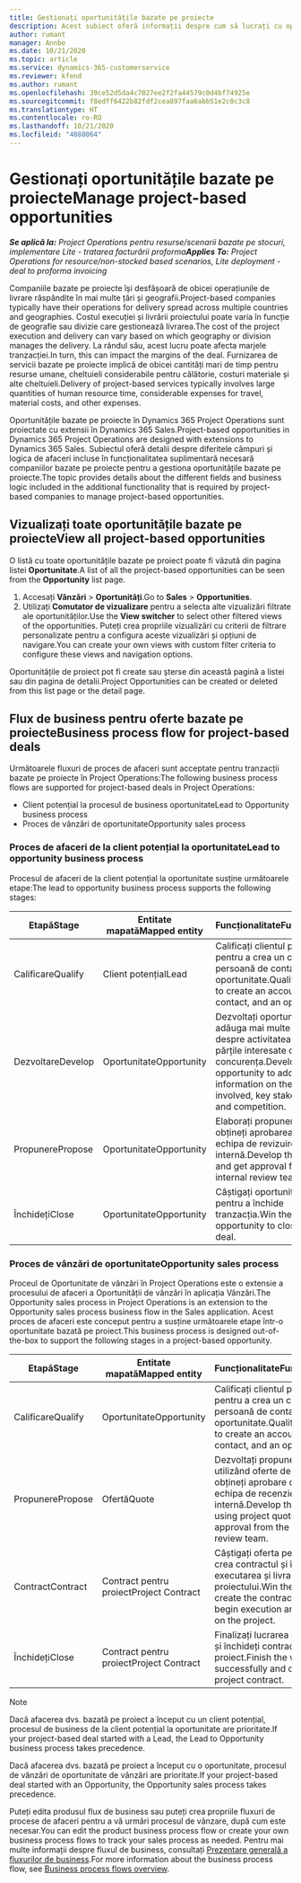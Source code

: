```yaml
---
title: Gestionați oportunitățile bazate pe proiecte
description: Acest subiect oferă informații despre cum să lucrați cu oportunități legate de proiecte.
author: rumant
manager: Annbe
ms.date: 10/21/2020
ms.topic: article
ms.service: dynamics-365-customerservice
ms.reviewer: kfend
ms.author: rumant
ms.openlocfilehash: 39ce52d5da4c7027ee2f2fa44579c0d4bf74925e
ms.sourcegitcommit: f8edff6422b82fdf2cea897faa6abb51e2c0c3c8
ms.translationtype: HT
ms.contentlocale: ro-RO
ms.lasthandoff: 10/21/2020
ms.locfileid: "4088064"
---
```

# <a name="manage-project-based-opportunities"></a><span data-ttu-id="86618-103">Gestionați oportunitățile bazate pe proiecte</span><span class="sxs-lookup"><span data-stu-id="86618-103">Manage project-based opportunities</span></span>

<span data-ttu-id="86618-104">_**Se aplică la:** Project Operations pentru resurse/scenarii bazate pe stocuri, implementare Lite - tratarea facturării proforma_</span><span class="sxs-lookup"><span data-stu-id="86618-104">_**Applies To:** Project Operations for resource/non-stocked based scenarios, Lite deployment - deal to proforma invoicing_</span></span>

<span data-ttu-id="86618-105">Companiile bazate pe proiecte își desfășoară de obicei operațiunile de livrare răspândite în mai multe țări și geografii.</span><span class="sxs-lookup"><span data-stu-id="86618-105">Project-based companies typically have their operations for delivery spread across multiple countries and geographies.</span></span> <span data-ttu-id="86618-106">Costul execuției și livrării proiectului poate varia în funcție de geografie sau divizie care gestionează livrarea.</span><span class="sxs-lookup"><span data-stu-id="86618-106">The cost of the project execution and delivery can vary  based on which geography or division manages the delivery.</span></span> <span data-ttu-id="86618-107">La rândul său, acest lucru poate afecta marjele tranzacției.</span><span class="sxs-lookup"><span data-stu-id="86618-107">In turn, this can impact the margins of the deal.</span></span> <span data-ttu-id="86618-108">Furnizarea de servicii bazate pe proiecte implică de obicei cantități mari de timp pentru resurse umane, cheltuieli considerabile pentru călătorie, costuri materiale și alte cheltuieli.</span><span class="sxs-lookup"><span data-stu-id="86618-108">Delivery of project-based services typically involves large quantities of human resource time, considerable expenses for travel, material costs, and other expenses.</span></span>

<span data-ttu-id="86618-109">Oportunitățile bazate pe proiecte în Dynamics 365 Project Operations sunt proiectate cu extensii în Dynamics 365 Sales.</span><span class="sxs-lookup"><span data-stu-id="86618-109">Project-based opportunities in Dynamics 365 Project Operations are designed with extensions to Dynamics 365 Sales.</span></span> <span data-ttu-id="86618-110">Subiectul oferă detalii despre diferitele câmpuri și logica de afaceri incluse în funcționalitatea suplimentară necesară companiilor bazate pe proiecte pentru a gestiona oportunitățile bazate pe proiecte.</span><span class="sxs-lookup"><span data-stu-id="86618-110">The topic provides details about the different fields and business logic included in the additional functionality that is required by project-based companies to manage project-based opportunities.</span></span>

## <a name="view-all-project-based-opportunities"></a><span data-ttu-id="86618-111">Vizualizați toate oportunitățile bazate pe proiecte</span><span class="sxs-lookup"><span data-stu-id="86618-111">View all project-based opportunities</span></span>

<span data-ttu-id="86618-112">O listă cu toate oportunitățile bazate pe proiect poate fi văzută din pagina listei **Oportunitate**.</span><span class="sxs-lookup"><span data-stu-id="86618-112">A list of all the project-based opportunities can be seen from the **Opportunity** list page.</span></span> 

1. <span data-ttu-id="86618-113">Accesați **Vânzări** > **Oportunități**.</span><span class="sxs-lookup"><span data-stu-id="86618-113">Go to **Sales** > **Opportunities**.</span></span>
2. <span data-ttu-id="86618-114">Utilizați **Comutator de vizualizare** pentru a selecta alte vizualizări filtrate ale oportunităților.</span><span class="sxs-lookup"><span data-stu-id="86618-114">Use the **View switcher** to select other filtered views of the opportunities.</span></span> <span data-ttu-id="86618-115">Puteți crea propriile vizualizări cu criterii de filtrare personalizate pentru a configura aceste vizualizări și opțiuni de navigare.</span><span class="sxs-lookup"><span data-stu-id="86618-115">You can create your own views with custom filter criteria to configure these views and navigation options.</span></span>

<span data-ttu-id="86618-116">Oportunitățile de proiect pot fi create sau șterse din această pagină a listei sau din pagina de detalii.</span><span class="sxs-lookup"><span data-stu-id="86618-116">Project Opportunities can be created or deleted from this list page or the detail page.</span></span>

## <a name="business-process-flow-for-project-based-deals"></a><span data-ttu-id="86618-117">Flux de business pentru oferte bazate pe proiecte</span><span class="sxs-lookup"><span data-stu-id="86618-117">Business process flow for project-based deals</span></span>

<span data-ttu-id="86618-118">Următoarele fluxuri de proces de afaceri sunt acceptate pentru tranzacții bazate pe proiecte în Project Operations:</span><span class="sxs-lookup"><span data-stu-id="86618-118">The following business process flows are supported for project-based deals in Project Operations:</span></span>

- <span data-ttu-id="86618-119">Client potențial la procesul de business oportunitate</span><span class="sxs-lookup"><span data-stu-id="86618-119">Lead to Opportunity business process</span></span>
- <span data-ttu-id="86618-120">Proces de vânzări de oportunitate</span><span class="sxs-lookup"><span data-stu-id="86618-120">Opportunity sales process</span></span>

### <a name="lead-to-opportunity-business-process"></a><span data-ttu-id="86618-121">Proces de afaceri de la client potențial la oportunitate</span><span class="sxs-lookup"><span data-stu-id="86618-121">Lead to opportunity business process</span></span> 
<span data-ttu-id="86618-122">Procesul de afaceri de la client potențial la oportunitate susține următoarele etape:</span><span class="sxs-lookup"><span data-stu-id="86618-122">The lead to opportunity business process supports the following stages:</span></span>

| <span data-ttu-id="86618-123">Etapă</span><span class="sxs-lookup"><span data-stu-id="86618-123">Stage</span></span> | <span data-ttu-id="86618-124">Entitate mapată</span><span class="sxs-lookup"><span data-stu-id="86618-124">Mapped entity</span></span> | <span data-ttu-id="86618-125">Funcționalitate</span><span class="sxs-lookup"><span data-stu-id="86618-125">Functionality</span></span> |
| --- | --- | --- |
| <span data-ttu-id="86618-126">Calificare</span><span class="sxs-lookup"><span data-stu-id="86618-126">Qualify</span></span> | <span data-ttu-id="86618-127">Client potențial</span><span class="sxs-lookup"><span data-stu-id="86618-127">Lead</span></span> | <span data-ttu-id="86618-128">Calificați clientul potențial pentru a crea un cont, o persoană de contact și o oportunitate.</span><span class="sxs-lookup"><span data-stu-id="86618-128">Qualify the lead to create an account, contact, and an opportunity.</span></span> |
| <span data-ttu-id="86618-129">Dezvoltare</span><span class="sxs-lookup"><span data-stu-id="86618-129">Develop</span></span> | <span data-ttu-id="86618-130">Oportunitate</span><span class="sxs-lookup"><span data-stu-id="86618-130">Opportunity</span></span> | <span data-ttu-id="86618-131">Dezvoltați oportunitatea de a adăuga mai multe informații despre activitatea implicată, părțile interesate cheie și concurența.</span><span class="sxs-lookup"><span data-stu-id="86618-131">Develop the opportunity to add more information on the work involved, key stakeholders, and competition.</span></span> |
| <span data-ttu-id="86618-132">Propunere</span><span class="sxs-lookup"><span data-stu-id="86618-132">Propose</span></span> | <span data-ttu-id="86618-133">Oportunitate</span><span class="sxs-lookup"><span data-stu-id="86618-133">Opportunity</span></span> | <span data-ttu-id="86618-134">Elaborați propunerea și obțineți aprobarea de la echipa de revizuire internă.</span><span class="sxs-lookup"><span data-stu-id="86618-134">Develop the proposal and get approval from the internal review team.</span></span> |
| <span data-ttu-id="86618-135">Închideți</span><span class="sxs-lookup"><span data-stu-id="86618-135">Close</span></span> | <span data-ttu-id="86618-136">Oportunitate</span><span class="sxs-lookup"><span data-stu-id="86618-136">Opportunity</span></span> | <span data-ttu-id="86618-137">Câștigați oportunitatea pentru a închide tranzacția.</span><span class="sxs-lookup"><span data-stu-id="86618-137">Win the opportunity to close the deal.</span></span> |

### <a name="opportunity-sales-process"></a><span data-ttu-id="86618-138">Proces de vânzări de oportunitate</span><span class="sxs-lookup"><span data-stu-id="86618-138">Opportunity sales process</span></span>
<span data-ttu-id="86618-139">Proceul de Oportunitate de vânzări în Project Operations este o extensie a procesului de afaceri a Oportunității de vânzări în aplicația Vânzări.</span><span class="sxs-lookup"><span data-stu-id="86618-139">The Opportunity sales process in Project Operations is an extension to the Opportunity sales process business flow in the Sales application.</span></span> <span data-ttu-id="86618-140">Acest proces de afaceri este conceput pentru a susține următoarele etape într-o oportunitate bazată pe proiect.</span><span class="sxs-lookup"><span data-stu-id="86618-140">This business process is designed out-of-the-box to support the following stages in a project-based opportunity.</span></span>

| <span data-ttu-id="86618-141">Etapă</span><span class="sxs-lookup"><span data-stu-id="86618-141">Stage</span></span> | <span data-ttu-id="86618-142">Entitate mapată</span><span class="sxs-lookup"><span data-stu-id="86618-142">Mapped entity</span></span> | <span data-ttu-id="86618-143">Funcționalitate</span><span class="sxs-lookup"><span data-stu-id="86618-143">Functionality</span></span> |
| --- | --- | --- |
| <span data-ttu-id="86618-144">Calificare</span><span class="sxs-lookup"><span data-stu-id="86618-144">Qualify</span></span> | <span data-ttu-id="86618-145">Oportunitate</span><span class="sxs-lookup"><span data-stu-id="86618-145">Opportunity</span></span> | <span data-ttu-id="86618-146">Calificați clientul potențial pentru a crea un cont, o persoană de contact și o oportunitate.</span><span class="sxs-lookup"><span data-stu-id="86618-146">Qualify the lead to create an account, contact, and an opportunity.</span></span> |
| <span data-ttu-id="86618-147">Propunere</span><span class="sxs-lookup"><span data-stu-id="86618-147">Propose</span></span> | <span data-ttu-id="86618-148">Ofertă</span><span class="sxs-lookup"><span data-stu-id="86618-148">Quote</span></span> | <span data-ttu-id="86618-149">Dezvoltați propunerea utilizând oferte de proiect și obțineți aprobare de la echipa de recenzie internă.</span><span class="sxs-lookup"><span data-stu-id="86618-149">Develop the proposal using project quotes and get approval from the internal review team.</span></span> |
| <span data-ttu-id="86618-150">Contract</span><span class="sxs-lookup"><span data-stu-id="86618-150">Contract</span></span> | <span data-ttu-id="86618-151">Contract pentru proiect</span><span class="sxs-lookup"><span data-stu-id="86618-151">Project Contract</span></span> | <span data-ttu-id="86618-152">Câștigați oferta pentru a crea contractul și începeți executarea și livrarea proiectului.</span><span class="sxs-lookup"><span data-stu-id="86618-152">Win the quote to create the contract and begin execution and delivery on the project.</span></span> |
| <span data-ttu-id="86618-153">Închideți</span><span class="sxs-lookup"><span data-stu-id="86618-153">Close</span></span> | <span data-ttu-id="86618-154">Contract pentru proiect</span><span class="sxs-lookup"><span data-stu-id="86618-154">Project Contract</span></span> | <span data-ttu-id="86618-155">Finalizați lucrarea cu succes și închideți contractul de proiect.</span><span class="sxs-lookup"><span data-stu-id="86618-155">Finish the work successfully and close the project contract.</span></span> |

> [!NOTE]
> <span data-ttu-id="86618-156">Dacă afacerea dvs. bazată pe proiect a început cu un client potențial, procesul de business de la client potențial la oportunitate are prioritate.</span><span class="sxs-lookup"><span data-stu-id="86618-156">If your project-based deal started with a Lead, the Lead to Opportunity business process takes precedence.</span></span>
>
> <span data-ttu-id="86618-157">Dacă afacerea dvs. bazată pe proiect a început cu o oportunitate, procesul de vânzări de oportunitate de vânzări are prioritate.</span><span class="sxs-lookup"><span data-stu-id="86618-157">If your project-based deal started with an Opportunity, the Opportunity sales process takes precedence.</span></span>

<span data-ttu-id="86618-158">Puteți edita produsul flux de business sau puteți crea propriile fluxuri de procese de afaceri pentru a vă urmări procesul de vânzare, după cum este necesar.</span><span class="sxs-lookup"><span data-stu-id="86618-158">You can edit the product business process flow or create your own business process flows to track your sales process as needed.</span></span> <span data-ttu-id="86618-159">Pentru mai multe informații despre fluxul de business, consultați [Prezentare generală a fluxurilor de business](https://docs.microsoft.com/dynamics365/customerengagement/on-premises/customize/business-process-flows-overview).</span><span class="sxs-lookup"><span data-stu-id="86618-159">For more information about the business process flow, see [Business process flows overview](https://docs.microsoft.com/dynamics365/customerengagement/on-premises/customize/business-process-flows-overview).</span></span>

